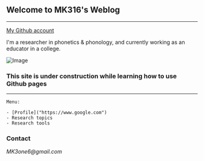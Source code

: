 ## Welcome to MK316's Weblog
---  
[My Github account]("https://github.com/MK316/")


I'm a researcher in phonetics & phonology, and currently working as an educator in a college.

![Image](https://github.com/MK316/mkfiles/blob/main/porfile.JPG)

### This site is under construction while learning how to use Github pages

---  
```
Menu:

- [Profile]("https://www.google.com")
- Research topics
- Research tools
```









### Contact
_MK3one6@gmail.com_

